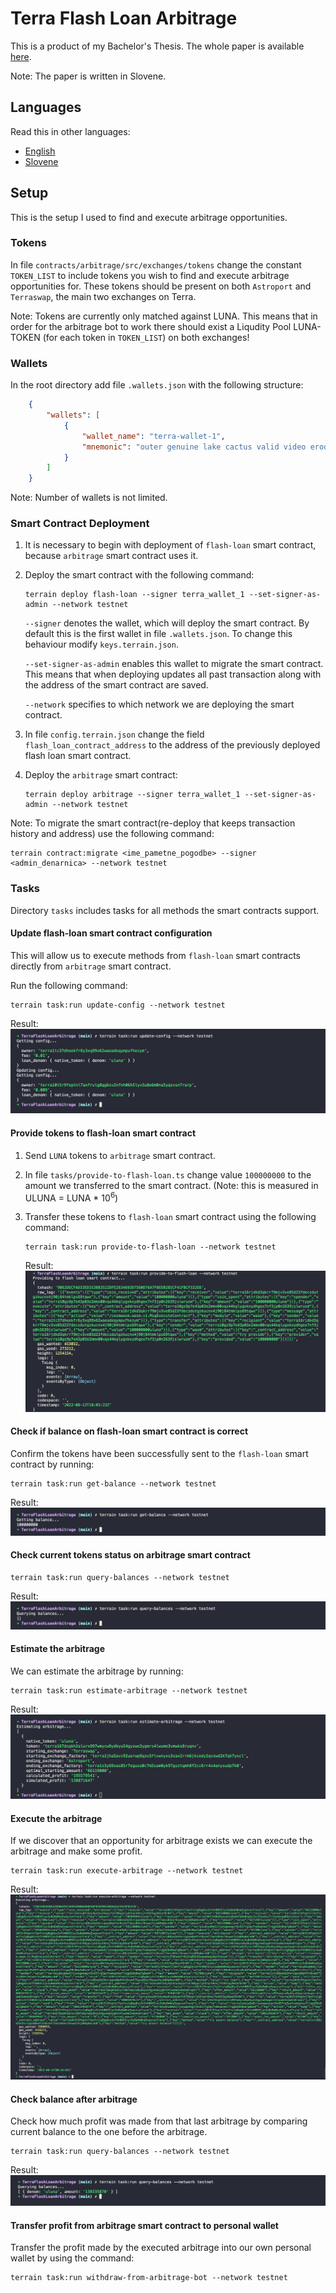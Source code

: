 # Terra Flash Loan Arbitrage

This is a product of my Bachelor's Thesis. The whole paper is available [here](https://repozitorij.uni-lj.si/IzpisGradiva.php?id=140243&lang=slv).

Note: The paper is written in Slovene.

## Languages

Read this in other languages:

- [English](README.md)
- [Slovene](README.si.md)

## Setup

This is the setup I used to find and execute arbitrage opportunities.

### Tokens

In file `contracts/arbitrage/src/exchanges/tokens` change the constant `TOKEN_LIST` to include tokens you wish to find and execute arbitrage opportunities for. These tokens should be present on both `Astroport` and `Terraswap`, the main two exchanges on Terra.

Note: Tokens are currently only matched against LUNA. This means that in order for the arbitrage bot to work there should exist a Liqudity Pool LUNA-TOKEN (for each token in `TOKEN_LIST`) on both exchanges!

### Wallets

In the root directory add file `.wallets.json` with the following structure:

```json
    {
        "wallets": [
            {
                "wallet_name": "terra-wallet-1",
                "mnemonic": "outer genuine lake cactus valid video erode sound birth tenant athlete good sweet salute panic point frost grass vintage leave peasant found slice mixture",
            }
        ]
    }
```

Note: Number of wallets is not limited.

### Smart Contract Deployment

1. It is necessary to begin with deployment of `flash-loan` smart contract, because `arbitrage` smart contract uses it.

2. Deploy the smart contract with the following command:

    ```
    terrain deploy flash-loan --signer terra_wallet_1 --set-signer-as-admin --network testnet
    ```

    `--signer` denotes the wallet, which will deploy the smart contract. By default this is the first wallet in file `.wallets.json`. To change this behaviour modify `keys.terrain.json`.

    `--set-signer-as-admin` enables this wallet to migrate the smart contract. This means that when deploying updates all past transaction along with the address of the smart contract are saved.

    `--network` specifies to which network we are deploying the smart contract.

3. In file `config.terrain.json` change the field `flash_loan_contract_address` to the address of the previously deployed flash loan smart contract.

4. Deploy the `arbitrage` smart contract:

    ```
    terrain deploy arbitrage --signer terra_wallet_1 --set-signer-as-admin --network testnet
    ```

Note: To migrate the smart contract(re-deploy that keeps transaction history and address) use the following command:

```
terrain contract:migrate <ime_pametne_pogodbe> --signer <admin_denarnica> --network testnet
```

### Tasks

Directory `tasks` includes tasks for all methods the smart contracts support.

#### Update flash-loan smart contract configuration

This will allow us to execute methods from `flash-loan` smart contracts directly from `arbitrage` smart contract.

Run the following command:

```
terrain task:run update-config --network testnet
```

Result:
![Updating the flash loan smart contract config!](/arbitrage_pictures/flash_loan_config_update.png "Updated Flash Loan Config")

#### Provide tokens to flash-loan smart contract

1. Send `LUNA` tokens to `arbitrage` smart contract.
2. In file `tasks/provide-to-flash-loan.ts` change value `100000000` to the amount we transferred to the smart contract. (Note: this is measured in ULUNA = LUNA * 10<sup>6</sup>)
3. Transfer these tokens to `flash-loan` smart contract using the following command:

    ```
    terrain task:run provide-to-flash-loan --network testnet
    ```

    Result:
    ![Providing funds to the flash loan!](/arbitrage_pictures/provided_funds_to_flash_loan.png "Provided funds to Flash Loan")

#### Check if balance on flash-loan smart contract is correct

Confirm the tokens have been successfully sent to the `flash-loan` smart contract by running:

```
terrain task:run get-balance --network testnet
```

Result:
![Checking the balance on the flash loan!](/arbitrage_pictures/flash_loan_balance.png "Flash Loan Balance")

#### Check current tokens status on arbitrage smart contract

```
terrain task:run query-balances --network testnet
```

Result:
![Checking current balances on arbitrage smart contract!](/arbitrage_pictures/arbitrage_smart_contract_balance_before.png "Balance before the arbitrage")

#### Estimate the arbitrage

We can estimate the arbitrage by running:

```
terrain task:run estimate-arbitrage --network testnet
```

Result:
![Estimate the arbitrage!](/arbitrage_pictures/arbitrage_estimation.png "Arbitrage estimation")

#### Execute the arbitrage

If we discover that an opportunity for arbitrage exists we can execute the arbitrage and make some profit.

```
terrain task:run execute-arbitrage --network testnet
```

Result:
![Execute the arbitrage!](/arbitrage_pictures/executing_arbitrage.png "Arbitrage execution")

#### Check balance after arbitrage

Check how much profit was made from that last arbitrage by comparing current balance to the one before the arbitrage.

```
terrain task:run query-balances --network testnet
```

Result:
![Checking balances after arbitrage!](/arbitrage_pictures/arbitrage_smart_contract_balance_after.png "Balances after arbitrage")

#### Transfer profit from arbitrage smart contract to personal wallet

Transfer the profit made by the executed arbitrage into our own personal wallet by using the command:

```
terrain task:run withdraw-from-arbitrage-bot --network testnet
```